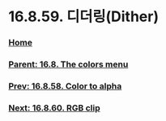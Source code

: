 # 16.8.59. 디더링(Dither)

### [Home](./00-home.md)
### [Parent: 16.8. The colors menu](./16-08-00-the-colors-menu.md)
### [Prev: 16.8.58. Color to alpha](./16-08-58-color-to-alpha.md)
### [Next: 16.8.60. RGB clip](./16-08-60-rgb-clip.md)
